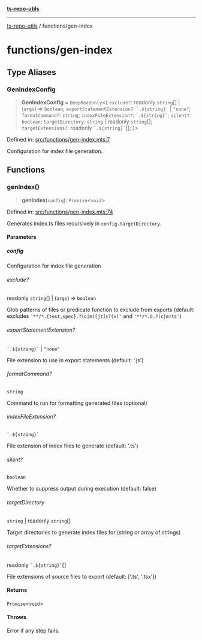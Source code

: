 [**ts-repo-utils**](../README.md)

---

[ts-repo-utils](../README.md) / functions/gen-index

# functions/gen-index

## Type Aliases

### GenIndexConfig

> **GenIndexConfig** = `DeepReadonly`\<\{ `exclude?`: readonly `string`[] \| (`args`) => `boolean`; `exportStatementExtension?`: `` `.${string}` `` \| `"none"`; `formatCommand?`: `string`; `indexFileExtension?`: `` `.${string}` ``; `silent?`: `boolean`; `targetDirectory`: `string` \| readonly `string`[]; `targetExtensions?`: readonly `` `.${string}` ``[]; \}\>

Defined in: [src/functions/gen-index.mts:7](https://github.com/noshiro-pf/ts-repo-utils/blob/main/src/functions/gen-index.mts#L7)

Configuration for index file generation.

## Functions

### genIndex()

> **genIndex**(`config`): `Promise`\<`void`\>

Defined in: [src/functions/gen-index.mts:74](https://github.com/noshiro-pf/ts-repo-utils/blob/main/src/functions/gen-index.mts#L74)

Generates index.ts files recursively in `config.targetDirectory`.

#### Parameters

##### config

Configuration for index file generation

###### exclude?

readonly `string`[] \| (`args`) => `boolean`

Glob patterns of files or predicate function to exclude from exports
(default: excludes `'**/*.{test,spec}.?(c|m)[jt]s?(x)'` and
`'**/*.d.?(c|m)ts'`)

###### exportStatementExtension?

`` `.${string}` `` \| `"none"`

File extension to use in export statements (default: '.js')

###### formatCommand?

`string`

Command to run for formatting generated files (optional)

###### indexFileExtension?

`` `.${string}` ``

File extension of index files to generate (default: '.ts')

###### silent?

`boolean`

Whether to suppress output during execution (default: false)

###### targetDirectory

`string` \| readonly `string`[]

Target directories to generate index files for (string or array of strings)

###### targetExtensions?

readonly `` `.${string}` ``[]

File extensions of source files to export (default: ['.ts', '.tsx'])

#### Returns

`Promise`\<`void`\>

#### Throws

Error if any step fails.
